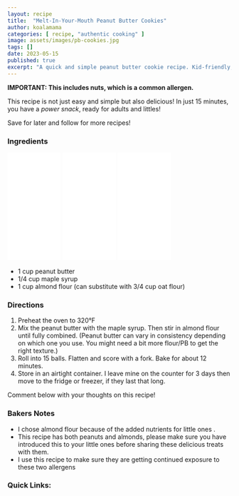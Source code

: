 ```yaml
---
layout: recipe
title:  "Melt-In-Your-Mouth Peanut Butter Cookies"
author: koalamama
categories: [ recipe, "authentic cooking" ]
image: assets/images/pb-cookies.jpg
tags: []
date: 2023-05-15
published: true
excerpt: "A quick and simple peanut butter cookie recipe. Kid-friendly, too!"
---
```


**IMPORTANT: This includes nuts, which is a common allergen.**

This recipe is not just easy and simple but also delicious! In just 15 minutes, you have a *power snack*, ready for adults and littles!

Save for later and follow for more recipes!

### Ingredients

<iframe sandbox="allow-popups allow-scripts allow-modals allow-forms allow-same-origin" style="width:120px;height:240px;" marginwidth="0" marginheight="0" scrolling="no" frameborder="0" src="//ws-na.amazon-adsystem.com/widgets/q?ServiceVersion=20070822&OneJS=1&Operation=GetAdHtml&MarketPlace=US&source=ss&ref=as_ss_li_til&ad_type=product_link&tracking_id=koalaco-20&language=en_US&marketplace=amazon&region=US&placement=B07DDWCHJP&asins=B07DDWCHJP&linkId=f5e6288247184dd67ad70617345a65d6&show_border=true&link_opens_in_new_window=true"></iframe>
<iframe sandbox="allow-popups allow-scripts allow-modals allow-forms allow-same-origin" style="width:120px;height:240px;" marginwidth="0" marginheight="0" scrolling="no" frameborder="0" src="//ws-na.amazon-adsystem.com/widgets/q?ServiceVersion=20070822&OneJS=1&Operation=GetAdHtml&MarketPlace=US&source=ss&ref=as_ss_li_til&ad_type=product_link&tracking_id=koalaco-20&language=en_US&marketplace=amazon&region=US&placement=B005P0LW66&asins=B005P0LW66&linkId=c1139bf1c51ed3042c13507aa607389e&show_border=true&link_opens_in_new_window=true"></iframe>
<iframe sandbox="allow-popups allow-scripts allow-modals allow-forms allow-same-origin" style="width:120px;height:240px;" marginwidth="0" marginheight="0" scrolling="no" frameborder="0" src="//ws-na.amazon-adsystem.com/widgets/q?ServiceVersion=20070822&OneJS=1&Operation=GetAdHtml&MarketPlace=US&source=ss&ref=as_ss_li_til&ad_type=product_link&tracking_id=koalaco-20&language=en_US&marketplace=amazon&region=US&placement=B07L9Q45HG&asins=B07L9Q45HG&linkId=d7141df50007c84defe61fe8d960026c&show_border=true&link_opens_in_new_window=true"></iframe>

- 1 cup peanut butter
- 1/4 cup maple syrup
- 1 cup almond flour (can substitute with 3/4 cup oat flour)


### Directions

1. Preheat the oven to 320°F
2. Mix the peanut butter with the maple syrup. Then stir in almond flour until fully combined.  (Peanut butter can vary in consistency depending on which one you use. You might need a bit more flour/PB to get the right texture.)
3. Roll into 15 balls. Flatten and score with a fork. Bake for about 12 minutes.
4. Store in an airtight container. I leave mine on the counter for 3 days then move to the fridge or freezer, if they last that long. 

Comment below with your thoughts on this recipe! 

### Bakers Notes
- I chose almond flour because of the added nutrients for little ones .
- This recipe has both peanuts and almonds, please make sure you have introduced this to your little ones before sharing these delicious treats with them. 
- I use this recipe to make sure they are getting continued exposure to these two allergens 


### Quick Links:

<!-- <a target="_blank" href="https://www.amazon.com/hz/wishlist/ls/27USRVZJJFG0R?type=Wishlist&linkCode=ll2&tag=koalaco-20&linkId=95748f9711a296b46f1af139524d2b4d&language=en_US&ref_=as_li_ss_tl">Grocery List</a> -->